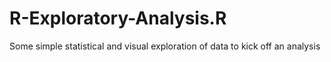 # R-Exploratory-Analysis.R
Some simple statistical and visual exploration of data to kick off an analysis
